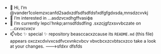 - 👋 Hi, I’m @vander1colemzxcanfd2sadxzdfsdfsdfdsfxdfgfgdxsda,mnsdzcvvkj
- 👀 I’m interested in ...asdzvcxdhgffvasіфв
- 🌱 I’m currently lepci'hnkp;arnsdfdsdfing .sxzcjgfzxsvvbczate on ...cxvxcvxcv
- 📫vbc ✨ special ✨ repository beasccacxzcause its `README.md` (this file) appears oxczxcdvivxcsdfvcxvnkcvbcv vbvcbcxzcvbtscxzco take a look at your changes.
--->sfdxv
dfsfds
